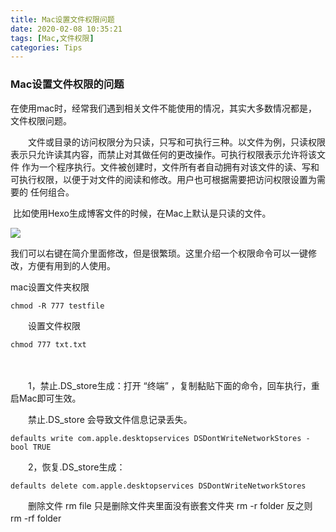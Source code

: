 ```yaml
---
title: Mac设置文件权限问题
date: 2020-02-08 10:35:21
tags: [Mac,文件权限]
categories: Tips
---
```


### Mac设置文件权限的问题

​		在使用mac时，经常我们遇到相关文件不能使用的情况，其实大多数情况都是，文件权限问题。

　　文件或目录的访问权限分为只读，只写和可执行三种。以文件为例，只读权限表示只允许读其内容，而禁止对其做任何的更改操作。可执行权限表示允许将该文件 作为一个程序执行。文件被创建时，文件所有者自动拥有对该文件的读、写和可执行权限，以便于对文件的阅读和修改。用户也可根据需要把访问权限设置为需要的 任何组合。

​		比如使用Hexo生成博客文件的时候，在Mac上默认是只读的文件。

![](/1.png)

我们可以右键在简介里面修改，但是很繁琐。这里介绍一个权限命令可以一键修改，方便有用到的人使用。

mac设置文件夹权限

```
chmod -R 777 testfile
```

　　设置文件权限

```
chmod 777 txt.txt
```

　　

　　1，禁止.DS_store生成：打开  “终端” ，复制黏贴下面的命令，回车执行，重启Mac即可生效。　　

　　禁止.DS_store 会导致文件信息记录丢失。

```
defaults write com.apple.desktopservices DSDontWriteNetworkStores -bool TRUE
```

　　2，恢复.DS_store生成：

```
defaults delete com.apple.desktopservices DSDontWriteNetworkStores
```

 

　　删除文件 rm file  只是删除文件夹里面没有嵌套文件夹 rm -r folder   反之则 rm -rf folder　　